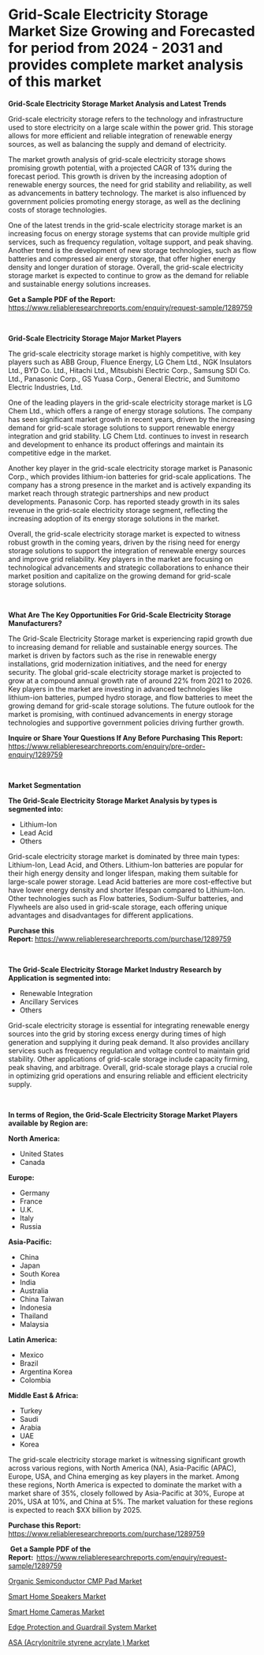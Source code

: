<p><h1>Grid-Scale Electricity Storage Market Size Growing and Forecasted for period from 2024 - 2031 and provides complete market analysis of this market</h1></p><p><strong>Grid-Scale Electricity Storage Market Analysis and Latest Trends</strong></p>
<p><p>Grid-scale electricity storage refers to the technology and infrastructure used to store electricity on a large scale within the power grid. This storage allows for more efficient and reliable integration of renewable energy sources, as well as balancing the supply and demand of electricity.</p><p>The market growth analysis of grid-scale electricity storage shows promising growth potential, with a projected CAGR of 13% during the forecast period. This growth is driven by the increasing adoption of renewable energy sources, the need for grid stability and reliability, as well as advancements in battery technology. The market is also influenced by government policies promoting energy storage, as well as the declining costs of storage technologies.</p><p>One of the latest trends in the grid-scale electricity storage market is an increasing focus on energy storage systems that can provide multiple grid services, such as frequency regulation, voltage support, and peak shaving. Another trend is the development of new storage technologies, such as flow batteries and compressed air energy storage, that offer higher energy density and longer duration of storage. Overall, the grid-scale electricity storage market is expected to continue to grow as the demand for reliable and sustainable energy solutions increases.</p></p>
<p><strong>Get a Sample PDF of the Report:&nbsp;</strong> <a href="https://www.reliableresearchreports.com/enquiry/request-sample/1289759">https://www.reliableresearchreports.com/enquiry/request-sample/1289759</a></p>
<p>&nbsp;</p>
<p><strong>Grid-Scale Electricity Storage Major Market Players</strong></p>
<p><p>The grid-scale electricity storage market is highly competitive, with key players such as ABB Group, Fluence Energy, LG Chem Ltd., NGK Insulators Ltd., BYD Co. Ltd., Hitachi Ltd., Mitsubishi Electric Corp., Samsung SDI Co. Ltd., Panasonic Corp., GS Yuasa Corp., General Electric, and Sumitomo Electric Industries, Ltd.</p><p>One of the leading players in the grid-scale electricity storage market is LG Chem Ltd., which offers a range of energy storage solutions. The company has seen significant market growth in recent years, driven by the increasing demand for grid-scale storage solutions to support renewable energy integration and grid stability. LG Chem Ltd. continues to invest in research and development to enhance its product offerings and maintain its competitive edge in the market.</p><p>Another key player in the grid-scale electricity storage market is Panasonic Corp., which provides lithium-ion batteries for grid-scale applications. The company has a strong presence in the market and is actively expanding its market reach through strategic partnerships and new product developments. Panasonic Corp. has reported steady growth in its sales revenue in the grid-scale electricity storage segment, reflecting the increasing adoption of its energy storage solutions in the market.</p><p>Overall, the grid-scale electricity storage market is expected to witness robust growth in the coming years, driven by the rising need for energy storage solutions to support the integration of renewable energy sources and improve grid reliability. Key players in the market are focusing on technological advancements and strategic collaborations to enhance their market position and capitalize on the growing demand for grid-scale storage solutions.</p></p>
<p>&nbsp;</p>
<p><strong>What Are The Key Opportunities For Grid-Scale Electricity Storage Manufacturers?</strong></p>
<p><p>The Grid-Scale Electricity Storage market is experiencing rapid growth due to increasing demand for reliable and sustainable energy sources. The market is driven by factors such as the rise in renewable energy installations, grid modernization initiatives, and the need for energy security. The global grid-scale electricity storage market is projected to grow at a compound annual growth rate of around 22% from 2021 to 2026. Key players in the market are investing in advanced technologies like lithium-ion batteries, pumped hydro storage, and flow batteries to meet the growing demand for grid-scale storage solutions. The future outlook for the market is promising, with continued advancements in energy storage technologies and supportive government policies driving further growth.</p></p>
<p><strong>Inquire or Share Your Questions If Any Before Purchasing This Report:</strong> <a href="https://www.reliableresearchreports.com/enquiry/pre-order-enquiry/1289759">https://www.reliableresearchreports.com/enquiry/pre-order-enquiry/1289759</a></p>
<p>&nbsp;</p>
<p><strong>Market Segmentation</strong></p>
<p><strong>The Grid-Scale Electricity Storage Market Analysis by types is segmented into:</strong></p>
<p><ul><li>Lithium-Ion</li><li>Lead Acid</li><li>Others</li></ul></p>
<p><p>Grid-scale electricity storage market is dominated by three main types: Lithium-Ion, Lead Acid, and Others. Lithium-Ion batteries are popular for their high energy density and longer lifespan, making them suitable for large-scale power storage. Lead Acid batteries are more cost-effective but have lower energy density and shorter lifespan compared to Lithium-Ion. Other technologies such as Flow batteries, Sodium-Sulfur batteries, and Flywheels are also used in grid-scale storage, each offering unique advantages and disadvantages for different applications.</p></p>
<p><strong>Purchase this Report:&nbsp;</strong><a href="https://www.reliableresearchreports.com/purchase/1289759">https://www.reliableresearchreports.com/purchase/1289759</a></p>
<p>&nbsp;</p>
<p><strong>The Grid-Scale Electricity Storage Market Industry Research by Application is segmented into:</strong></p>
<p><ul><li>Renewable Integration</li><li>Ancillary Services</li><li>Others</li></ul></p>
<p><p>Grid-scale electricity storage is essential for integrating renewable energy sources into the grid by storing excess energy during times of high generation and supplying it during peak demand. It also provides ancillary services such as frequency regulation and voltage control to maintain grid stability. Other applications of grid-scale storage include capacity firming, peak shaving, and arbitrage. Overall, grid-scale storage plays a crucial role in optimizing grid operations and ensuring reliable and efficient electricity supply.</p></p>
<p>&nbsp;</p>
<p><strong>In terms of Region, the Grid-Scale Electricity Storage Market Players available by Region are:</strong></p>
<p>
    <p> <strong> North America: </strong>
        <ul>
            <li>United States</li>
            <li>Canada</li>
        </ul>
        </p> 
    <p> <strong> Europe: </strong>
        <ul>
            <li>Germany</li>
            <li>France</li>
            <li>U.K.</li>
            <li>Italy</li>
            <li>Russia</li>
        </ul>
        </p> 
    <p> <strong> Asia-Pacific: </strong>
        <ul>
            <li>China</li>
            <li>Japan</li>
            <li>South Korea</li>
            <li>India</li>
            <li>Australia</li>
            <li>China Taiwan</li>
            <li>Indonesia</li>
            <li>Thailand</li>
            <li>Malaysia</li>
        </ul>
        </p> 
    <p> <strong> Latin America: </strong>
        <ul>
            <li>Mexico</li>
            <li>Brazil</li>
            <li>Argentina Korea</li>
            <li>Colombia</li>
        </ul>
        </p> 
    <p> <strong> Middle East & Africa: </strong>
        <ul>
            <li>Turkey</li>
            <li>Saudi</li>
            <li>Arabia</li>
            <li>UAE</li>
            <li>Korea</li>
        </ul>
    </p>
    </p>
<p><p>The grid-scale electricity storage market is witnessing significant growth across various regions, with North America (NA), Asia-Pacific (APAC), Europe, USA, and China emerging as key players in the market. Among these regions, North America is expected to dominate the market with a market share of 35%, closely followed by Asia-Pacific at 30%, Europe at 20%, USA at 10%, and China at 5%. The market valuation for these regions is expected to reach $XX billion by 2025.</p></p>
<p><strong>Purchase this Report: </strong><a href="https://www.reliableresearchreports.com/purchase/1289759">https://www.reliableresearchreports.com/purchase/1289759</a></p>
<p>&nbsp;<strong>Get a Sample PDF of the Report:&nbsp;&nbsp;</strong><a href="https://www.reliableresearchreports.com/enquiry/request-sample/1289759">https://www.reliableresearchreports.com/enquiry/request-sample/1289759</a></p>
<p><strong></strong></p>
<p><p><a href="https://summer-dogwood-3e9.notion.site/Organic-Semiconductor-CMP-Pad-Market-Size-Growing-and-Forecasted-for-period-from-2024-2031-and-pro-c6aaba6b3f9a434c8a442b6957fbda25">Organic Semiconductor CMP Pad Market</a></p><p><a href="https://view.publitas.com/reportprime-1/decoding-the-smart-home-speakers-market-a-deep-dive-into-the-latest-market-trends-market-segmentation-and-competitive-analysis/">Smart Home Speakers Market</a></p><p><a href="https://view.publitas.com/reportprime-1/smart-home-cameras-market-research-report-forecasted-for-period-from-2024-2031-by-market-type-market-application-and-region/">Smart Home Cameras Market</a></p><p><a href="https://forested-sushi-9b0.notion.site/Edge-Protection-and-Guardrail-System-Market-Growth-Market-Trends-COVID-19-Impact-and-Forecasts-fo-e4300c8851bf4c59ac2b10196d54b326">Edge Protection and Guardrail System Market</a></p><p><a href="https://lydian-appliance-61d.notion.site/ASA-Acrylonitrile-styrene-acrylate-Market-Research-Report-Provides-Critical-Insights-that-can-hel-0db55c5ac9ed4d9e881143df573c4d59">ASA (Acrylonitrile styrene acrylate ) Market</a></p></p>